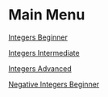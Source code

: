 # Main Menu

<a href="https://gordontutors.github.io/MathDrills-master/IntegersBeginner/">Integers Beginner</a>

<a href="https://gordontutors.github.io/MathDrills-master/IntegersIntermediate/">Integers Intermediate</a>

<a href="https://gordontutors.github.io/MathDrills-master/IntegersAdvanced/">Integers Advanced</a>

<a href="https://gordontutors.github.io/MathDrills-master/NegativeIntBeginner/">Negative Integers Beginner</a>

